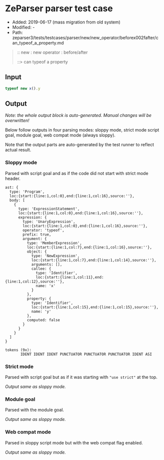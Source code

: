 # ZeParser parser test case

- Added: 2019-06-17 (mass migration from old system)
- Modified: -
- Path: zeparser3/tests/testcases/parser/new/new_operator/beforex002fafter/can_typeof_a_property.md

> :: new : new operator : before/after
>
> ::> can typeof a property

## Input

`````js
typeof new x().y
`````

## Output

_Note: the whole output block is auto-generated. Manual changes will be overwritten!_

Below follow outputs in four parsing modes: sloppy mode, strict mode script goal, module goal, web compat mode (always sloppy).

Note that the output parts are auto-generated by the test runner to reflect actual result.

### Sloppy mode

Parsed with script goal and as if the code did not start with strict mode header.

`````
ast: {
  type: 'Program',
  loc:{start:{line:1,col:0},end:{line:1,col:16},source:''},
  body: [
    {
      type: 'ExpressionStatement',
      loc:{start:{line:1,col:0},end:{line:1,col:16},source:''},
      expression: {
        type: 'UnaryExpression',
        loc:{start:{line:1,col:0},end:{line:1,col:16},source:''},
        operator: 'typeof',
        prefix: true,
        argument: {
          type: 'MemberExpression',
          loc:{start:{line:1,col:7},end:{line:1,col:16},source:''},
          object: {
            type: 'NewExpression',
            loc:{start:{line:1,col:7},end:{line:1,col:14},source:''},
            arguments: [],
            callee: {
              type: 'Identifier',
              loc:{start:{line:1,col:11},end:{line:1,col:12},source:''},
              name: 'x'
            }
          },
          property: {
            type: 'Identifier',
            loc:{start:{line:1,col:15},end:{line:1,col:15},source:''},
            name: 'y'
          },
          computed: false
        }
      }
    }
  ]
}

tokens (9x):
       IDENT IDENT IDENT PUNCTUATOR PUNCTUATOR PUNCTUATOR IDENT ASI
`````

### Strict mode

Parsed with script goal but as if it was starting with `"use strict"` at the top.

_Output same as sloppy mode._

### Module goal

Parsed with the module goal.

_Output same as sloppy mode._

### Web compat mode

Parsed in sloppy script mode but with the web compat flag enabled.

_Output same as sloppy mode._
